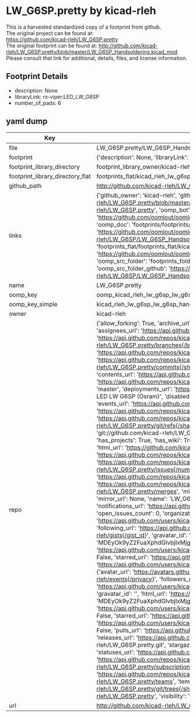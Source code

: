# LW_G6SP.pretty by kicad-rleh  
This is a harvested standardized copy of a footprint from github.  
The original project can be found at:  
https://github.com/kicad-rleh/LW_G6SP.pretty  
The original footprint can be found at:
http://github.com/kicad-rleh/LW_G6SP.pretty/blob/master/LW_G6SP_Handsoldering.kicad_mod
Please consult that link for additional, details, files, and license information.  
## Footprint Details
* description: None  
* libraryLink: rx-viper:LED_LW_G6SP  
* number_of_pads: 6  
## yaml dump  
| Key | Value |  
| --- | --- |  
| file | LW_G6SP.pretty/LW_G6SP_Handsoldering.kicad_mod |  
| footprint | {'description': None, 'libraryLink': 'rx-viper:LED_LW_G6SP', 'number_of_pads': 6} |  
| footprint_library_directory | footprint_library_owner/kicad-rleh_LW_G6SP.pretty |  
| footprint_library_directory_flat | footprints_flat/kicad_rleh_lw_g6sp_lw_g6sp_handsoldering/working |  
| github_path | http://github.com/kicad-rleh/LW_G6SP.pretty/blob/master/LW_G6SP_Handsoldering.kicad_mod |  
| links | {'github_owner': 'kicad-rleh', 'github_repo_name': 'LW_G6SP.pretty', 'github_src': 'http://github.com/kicad-rleh/LW_G6SP.pretty/blob/master/LW_G6SP_Handsoldering.kicad_mod', 'github_src_repo': 'https://github.com/kicad-rleh/LW_G6SP.pretty', 'oomp_bot': 'footprints/kicad_rleh_lw_g6sp_lw_g6sp_handsoldering/working', 'oomp_bot_github': 'https://github.com/oomlout/oomlout_oomp_footprint_bot/tree/main/footprints/kicad_rleh_lw_g6sp_lw_g6sp_handsoldering/working', 'oomp_doc': 'footprints/footprints/kicad-rleh/LW_G6SP/LW_G6SP_Handsoldering/working/', 'oomp_doc_github': 'https://github.com/oomlout/oomlout_oomp_footprint_doc/tree/main/footprints/footprints/kicad-rleh/LW_G6SP/LW_G6SP_Handsoldering/working', 'oomp_src_flat': 'footprints_flat/footprints_flat/kicad_rleh_lw_g6sp_lw_g6sp_handsoldering/working', 'oomp_src_flat_github': 'https://github.com/oomlout/oomlout_oomp_footprint_src/tree/main/footprints_flat/kicad_rleh_lw_g6sp_lw_g6sp_handsoldering/working', 'oomp_src_folder': 'footprints_folder/footprints_folder/kicad-rleh/LW_G6SP/LW_G6SP_Handsoldering/working', 'oomp_src_folder_github': 'https://github.com/oomlout/oomlout_oomp_footprint_src/tree/main/footprints_folder/kicad-rleh/LW_G6SP/LW_G6SP_Handsoldering/working'} |  
| name | LW_G6SP.pretty |  
| oomp_key | oomp_kicad_rleh_lw_g6sp_lw_g6sp_handsoldering |  
| oomp_key_simple | kicad_rleh_lw_g6sp_lw_g6sp_handsoldering |  
| owner | kicad-rleh |  
| repo | {'allow_forking': True, 'archive_url': 'https://api.github.com/repos/kicad-rleh/LW_G6SP.pretty/{archive_format}{/ref}', 'archived': False, 'assignees_url': 'https://api.github.com/repos/kicad-rleh/LW_G6SP.pretty/assignees{/user}', 'blobs_url': 'https://api.github.com/repos/kicad-rleh/LW_G6SP.pretty/git/blobs{/sha}', 'branches_url': 'https://api.github.com/repos/kicad-rleh/LW_G6SP.pretty/branches{/branch}', 'clone_url': 'https://github.com/kicad-rleh/LW_G6SP.pretty.git', 'collaborators_url': 'https://api.github.com/repos/kicad-rleh/LW_G6SP.pretty/collaborators{/collaborator}', 'comments_url': 'https://api.github.com/repos/kicad-rleh/LW_G6SP.pretty/comments{/number}', 'commits_url': 'https://api.github.com/repos/kicad-rleh/LW_G6SP.pretty/commits{/sha}', 'compare_url': 'https://api.github.com/repos/kicad-rleh/LW_G6SP.pretty/compare/{base}...{head}', 'contents_url': 'https://api.github.com/repos/kicad-rleh/LW_G6SP.pretty/contents/{+path}', 'contributors_url': 'https://api.github.com/repos/kicad-rleh/LW_G6SP.pretty/contributors', 'created_at': '2017-08-29T14:57:30Z', 'default_branch': 'master', 'deployments_url': 'https://api.github.com/repos/kicad-rleh/LW_G6SP.pretty/deployments', 'description': ' KiCAD Footprints: LED LW G6SP (Osram)', 'disabled': False, 'downloads_url': 'https://api.github.com/repos/kicad-rleh/LW_G6SP.pretty/downloads', 'events_url': 'https://api.github.com/repos/kicad-rleh/LW_G6SP.pretty/events', 'fork': False, 'forks': 0, 'forks_count': 0, 'forks_url': 'https://api.github.com/repos/kicad-rleh/LW_G6SP.pretty/forks', 'full_name': 'kicad-rleh/LW_G6SP.pretty', 'git_commits_url': 'https://api.github.com/repos/kicad-rleh/LW_G6SP.pretty/git/commits{/sha}', 'git_refs_url': 'https://api.github.com/repos/kicad-rleh/LW_G6SP.pretty/git/refs{/sha}', 'git_tags_url': 'https://api.github.com/repos/kicad-rleh/LW_G6SP.pretty/git/tags{/sha}', 'git_url': 'git://github.com/kicad-rleh/LW_G6SP.pretty.git', 'has_discussions': False, 'has_downloads': True, 'has_issues': True, 'has_pages': False, 'has_projects': True, 'has_wiki': True, 'homepage': None, 'hooks_url': 'https://api.github.com/repos/kicad-rleh/LW_G6SP.pretty/hooks', 'html_url': 'https://github.com/kicad-rleh/LW_G6SP.pretty', 'id': 101773651, 'is_template': False, 'issue_comment_url': 'https://api.github.com/repos/kicad-rleh/LW_G6SP.pretty/issues/comments{/number}', 'issue_events_url': 'https://api.github.com/repos/kicad-rleh/LW_G6SP.pretty/issues/events{/number}', 'issues_url': 'https://api.github.com/repos/kicad-rleh/LW_G6SP.pretty/issues{/number}', 'keys_url': 'https://api.github.com/repos/kicad-rleh/LW_G6SP.pretty/keys{/key_id}', 'labels_url': 'https://api.github.com/repos/kicad-rleh/LW_G6SP.pretty/labels{/name}', 'language': None, 'languages_url': 'https://api.github.com/repos/kicad-rleh/LW_G6SP.pretty/languages', 'license': None, 'merges_url': 'https://api.github.com/repos/kicad-rleh/LW_G6SP.pretty/merges', 'milestones_url': 'https://api.github.com/repos/kicad-rleh/LW_G6SP.pretty/milestones{/number}', 'mirror_url': None, 'name': 'LW_G6SP.pretty', 'network_count': 0, 'node_id': 'MDEwOlJlcG9zaXRvcnkxMDE3NzM2NTE=', 'notifications_url': 'https://api.github.com/repos/kicad-rleh/LW_G6SP.pretty/notifications{?since,all,participating}', 'open_issues': 0, 'open_issues_count': 0, 'organization': {'avatar_url': 'https://avatars.githubusercontent.com/u/21282019?v=4', 'events_url': 'https://api.github.com/users/kicad-rleh/events{/privacy}', 'followers_url': 'https://api.github.com/users/kicad-rleh/followers', 'following_url': 'https://api.github.com/users/kicad-rleh/following{/other_user}', 'gists_url': 'https://api.github.com/users/kicad-rleh/gists{/gist_id}', 'gravatar_id': '', 'html_url': 'https://github.com/kicad-rleh', 'id': 21282019, 'login': 'kicad-rleh', 'node_id': 'MDEyOk9yZ2FuaXphdGlvbjIxMjgyMDE5', 'organizations_url': 'https://api.github.com/users/kicad-rleh/orgs', 'received_events_url': 'https://api.github.com/users/kicad-rleh/received_events', 'repos_url': 'https://api.github.com/users/kicad-rleh/repos', 'site_admin': False, 'starred_url': 'https://api.github.com/users/kicad-rleh/starred{/owner}{/repo}', 'subscriptions_url': 'https://api.github.com/users/kicad-rleh/subscriptions', 'type': 'Organization', 'url': 'https://api.github.com/users/kicad-rleh'}, 'owner': {'avatar_url': 'https://avatars.githubusercontent.com/u/21282019?v=4', 'events_url': 'https://api.github.com/users/kicad-rleh/events{/privacy}', 'followers_url': 'https://api.github.com/users/kicad-rleh/followers', 'following_url': 'https://api.github.com/users/kicad-rleh/following{/other_user}', 'gists_url': 'https://api.github.com/users/kicad-rleh/gists{/gist_id}', 'gravatar_id': '', 'html_url': 'https://github.com/kicad-rleh', 'id': 21282019, 'login': 'kicad-rleh', 'node_id': 'MDEyOk9yZ2FuaXphdGlvbjIxMjgyMDE5', 'organizations_url': 'https://api.github.com/users/kicad-rleh/orgs', 'received_events_url': 'https://api.github.com/users/kicad-rleh/received_events', 'repos_url': 'https://api.github.com/users/kicad-rleh/repos', 'site_admin': False, 'starred_url': 'https://api.github.com/users/kicad-rleh/starred{/owner}{/repo}', 'subscriptions_url': 'https://api.github.com/users/kicad-rleh/subscriptions', 'type': 'Organization', 'url': 'https://api.github.com/users/kicad-rleh'}, 'private': False, 'pulls_url': 'https://api.github.com/repos/kicad-rleh/LW_G6SP.pretty/pulls{/number}', 'pushed_at': '2017-08-29T14:57:55Z', 'releases_url': 'https://api.github.com/repos/kicad-rleh/LW_G6SP.pretty/releases{/id}', 'size': 0, 'ssh_url': 'git@github.com:kicad-rleh/LW_G6SP.pretty.git', 'stargazers_count': 0, 'stargazers_url': 'https://api.github.com/repos/kicad-rleh/LW_G6SP.pretty/stargazers', 'statuses_url': 'https://api.github.com/repos/kicad-rleh/LW_G6SP.pretty/statuses/{sha}', 'subscribers_count': 2, 'subscribers_url': 'https://api.github.com/repos/kicad-rleh/LW_G6SP.pretty/subscribers', 'subscription_url': 'https://api.github.com/repos/kicad-rleh/LW_G6SP.pretty/subscription', 'svn_url': 'https://github.com/kicad-rleh/LW_G6SP.pretty', 'tags_url': 'https://api.github.com/repos/kicad-rleh/LW_G6SP.pretty/tags', 'teams_url': 'https://api.github.com/repos/kicad-rleh/LW_G6SP.pretty/teams', 'temp_clone_token': None, 'topics': [], 'trees_url': 'https://api.github.com/repos/kicad-rleh/LW_G6SP.pretty/git/trees{/sha}', 'updated_at': '2017-08-29T14:57:30Z', 'url': 'https://api.github.com/repos/kicad-rleh/LW_G6SP.pretty', 'visibility': 'public', 'watchers': 0, 'watchers_count': 0, 'web_commit_signoff_required': False} |  
| url | http://github.com/kicad-rleh/LW_G6SP.pretty |  

